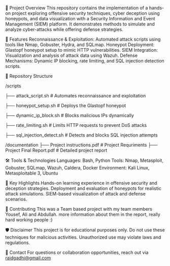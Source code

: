 📖 Project Overview
This repository contains the implementation of a hands-on project exploring offensive security techniques, cyber deception using honeypots, and data visualization with a Security Information and Event Management (SIEM) platform.
It demonstrates methods to simulate and analyze cyber-attacks while offering defense strategies.

🚀 Features
Reconnaissance & Exploitation: Automated attack scripts using tools like Nmap, Gobuster, Hydra, and SQLmap.
Honeypot Deployment: Glastopf honeypot setup to mimic HTTP vulnerabilities.
SIEM Integration: Visualization and analysis of attack data using Wazuh.
Defense Mechanisms: Dynamic IP blocking, rate limiting, and SQL injection detection scripts.

📂 Repository Structure

/scripts

   ├── attack_script.sh          # Automates reconnaissance and exploitation

   ├── honeypot_setup.sh         # Deploys the Glastopf honeypot

   ├── dynamic_ip_block.sh       # Blocks malicious IPs dynamically

   ├── rate_limiting.sh          # Limits HTTP requests to prevent DoS attacks

   ├── sql_injection_detect.sh   # Detects and blocks SQL injection attempts


/documentation
   ├── Project instructions.pdf           # Project Requriments
   ├── Project Final Report.pdf           # Detailed project report
   

🛠️ Tools & Technologies
Languages: Bash, Python
Tools: Nmap, Metasploit, Gobuster, SQLmap, Wazuh, Caldera, Docker
Environment: Kali Linux, Metasploitable 3, Ubuntu

🌟 Key Highlights
Hands-on learning experience in offensive security and deception strategies.
Deployment and evaluation of honeypots for realistic attack simulations.
SIEM-based visualization of attack and defense scenarios.

🧩 Contributing
This was a Team based project with my team members Yousef, Ali and Abdullah. more information about them in the report, really hard working people :)

🛡️ Disclaimer
This project is for educational purposes only. Do not use these techniques for malicious activities. Unauthorized use may violate laws and regulations.

📧 Contact
For questions or collaboration opportunities, reach out via raidgadhi@gmail.com


